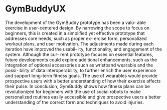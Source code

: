 # GymBuddyUX

The development of the GymBuddy prototype has been a valu-
able exercise in user-centered design. By narrowing the
scope to focus on beginners, this is created in a simplified
yet effective prototype that addresses core needs, such as proper ex-
ercise form, personalized workout plans, and user motivation. The
adjustments made during each iteration have improved the usabil-
ity, functionality, and engagement of the system. Although the cur-
rent prototype focuses on essential features, future developments could explore additional enhancements, such as the integration
of optional accessories such as wristband wearable and the possi-
bility of data interoperability, to further enrich the user experience
and support long-term fitness goals. The use of wearables would
provide prospective users with a better understanding of how their
exercise affects their pulse. In conclusion, GymBuddy shows how
fitness plans can be revolutionized for beginners with the use of
social robots to make personalized routines easily accessible and
give prospective users a better understanding of the correct form and techniques to avoid injuries.
